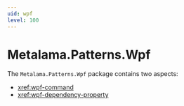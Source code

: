 ```yaml
---
uid: wpf
level: 100
---
```


# Metalama.Patterns.Wpf

The `Metalama.Patterns.Wpf` package contains two aspects:

* <xref:wpf-command>
* <xref:wpf-dependency-property>
